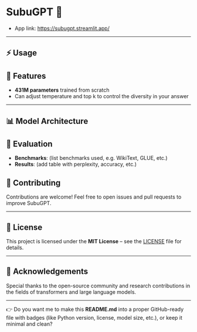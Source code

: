 # SubuGPT 🤖

- App link: https://subugpt.streamlit.app/

---

## ⚡ Usage

## 🚀 Features

* **431M parameters** trained from scratch
* Can adjust temperature and top k to control the diversity in your answer

---

## 📊 Model Architecture



## 🧪 Evaluation

* **Benchmarks**: (list benchmarks used, e.g. WikiText, GLUE, etc.)
* **Results**: (add table with perplexity, accuracy, etc.)



## 🤝 Contributing

Contributions are welcome!
Feel free to open issues and pull requests to improve SubuGPT.

---

## 📜 License

This project is licensed under the **MIT License** – see the [LICENSE](LICENSE) file for details.

---

## 🙌 Acknowledgements

Special thanks to the open-source community and research contributions in the fields of transformers and large language models.

---

👉 Do you want me to make this **README.md** into a proper GitHub-ready file with badges (like Python version, license, model size, etc.), or keep it minimal and clean?
